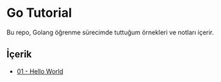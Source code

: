 # Go Tutorial

Bu repo, Golang öğrenme sürecimde tuttuğum örnekleri ve notları içerir.

## İçerik

- [01 - Hello World](./01-hello-world)
 